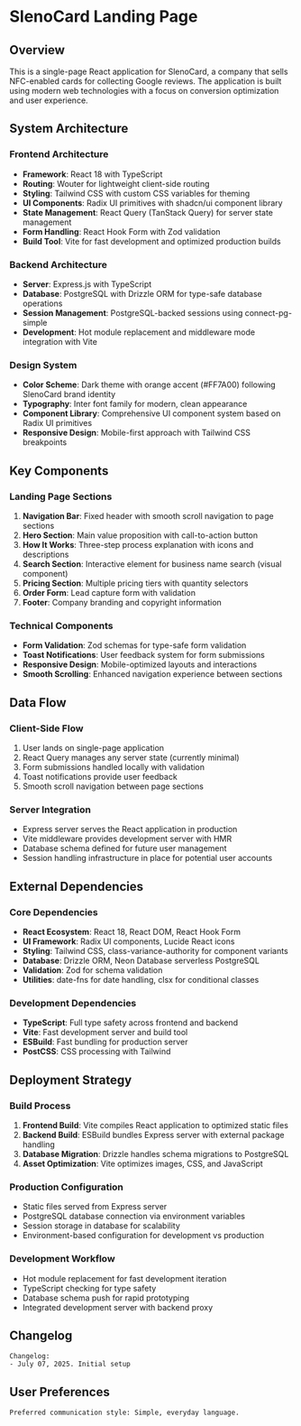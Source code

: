 # SlenoCard Landing Page

## Overview

This is a single-page React application for SlenoCard, a company that sells NFC-enabled cards for collecting Google reviews. The application is built using modern web technologies with a focus on conversion optimization and user experience.

## System Architecture

### Frontend Architecture
- **Framework**: React 18 with TypeScript
- **Routing**: Wouter for lightweight client-side routing
- **Styling**: Tailwind CSS with custom CSS variables for theming
- **UI Components**: Radix UI primitives with shadcn/ui component library
- **State Management**: React Query (TanStack Query) for server state management
- **Form Handling**: React Hook Form with Zod validation
- **Build Tool**: Vite for fast development and optimized production builds

### Backend Architecture
- **Server**: Express.js with TypeScript
- **Database**: PostgreSQL with Drizzle ORM for type-safe database operations
- **Session Management**: PostgreSQL-backed sessions using connect-pg-simple
- **Development**: Hot module replacement and middleware mode integration with Vite

### Design System
- **Color Scheme**: Dark theme with orange accent (#FF7A00) following SlenoCard brand identity
- **Typography**: Inter font family for modern, clean appearance
- **Component Library**: Comprehensive UI component system based on Radix UI primitives
- **Responsive Design**: Mobile-first approach with Tailwind CSS breakpoints

## Key Components

### Landing Page Sections
1. **Navigation Bar**: Fixed header with smooth scroll navigation to page sections
2. **Hero Section**: Main value proposition with call-to-action button
3. **How It Works**: Three-step process explanation with icons and descriptions
4. **Search Section**: Interactive element for business name search (visual component)
5. **Pricing Section**: Multiple pricing tiers with quantity selectors
6. **Order Form**: Lead capture form with validation
7. **Footer**: Company branding and copyright information

### Technical Components
- **Form Validation**: Zod schemas for type-safe form validation
- **Toast Notifications**: User feedback system for form submissions
- **Responsive Design**: Mobile-optimized layouts and interactions
- **Smooth Scrolling**: Enhanced navigation experience between sections

## Data Flow

### Client-Side Flow
1. User lands on single-page application
2. React Query manages any server state (currently minimal)
3. Form submissions handled locally with validation
4. Toast notifications provide user feedback
5. Smooth scroll navigation between page sections

### Server Integration
- Express server serves the React application in production
- Vite middleware provides development server with HMR
- Database schema defined for future user management
- Session handling infrastructure in place for potential user accounts

## External Dependencies

### Core Dependencies
- **React Ecosystem**: React 18, React DOM, React Hook Form
- **UI Framework**: Radix UI components, Lucide React icons
- **Styling**: Tailwind CSS, class-variance-authority for component variants
- **Database**: Drizzle ORM, Neon Database serverless PostgreSQL
- **Validation**: Zod for schema validation
- **Utilities**: date-fns for date handling, clsx for conditional classes

### Development Dependencies
- **TypeScript**: Full type safety across frontend and backend
- **Vite**: Fast development server and build tool
- **ESBuild**: Fast bundling for production server
- **PostCSS**: CSS processing with Tailwind

## Deployment Strategy

### Build Process
1. **Frontend Build**: Vite compiles React application to optimized static files
2. **Backend Build**: ESBuild bundles Express server with external package handling
3. **Database Migration**: Drizzle handles schema migrations to PostgreSQL
4. **Asset Optimization**: Vite optimizes images, CSS, and JavaScript

### Production Configuration
- Static files served from Express server
- PostgreSQL database connection via environment variables
- Session storage in database for scalability
- Environment-based configuration for development vs production

### Development Workflow
- Hot module replacement for fast development iteration
- TypeScript checking for type safety
- Database schema push for rapid prototyping
- Integrated development server with backend proxy

## Changelog

```
Changelog:
- July 07, 2025. Initial setup
```

## User Preferences

```
Preferred communication style: Simple, everyday language.
```